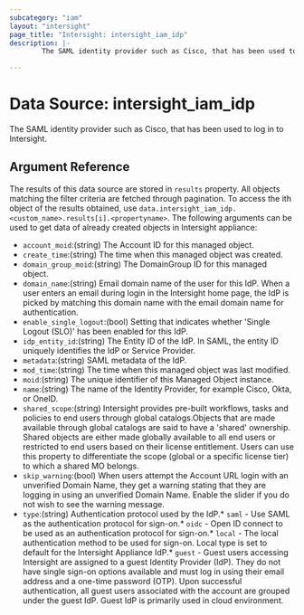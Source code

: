 ```yaml
---
subcategory: "iam"
layout: "intersight"
page_title: "Intersight: intersight_iam_idp"
description: |-
        The SAML identity provider such as Cisco, that has been used to log in to Intersight.

---
```


# Data Source: intersight_iam_idp
The SAML identity provider such as Cisco, that has been used to log in to Intersight.
## Argument Reference
The results of this data source are stored in `results` property.
All objects matching the filter criteria are fetched through pagination.
To access the ith object of the results obtained, use `data.intersight_iam_idp.<custom_name>.results[i].<propertyname>`.
The following arguments can be used to get data of already created objects in Intersight appliance:
* `account_moid`:(string) The Account ID for this managed object. 
* `create_time`:(string) The time when this managed object was created. 
* `domain_group_moid`:(string) The DomainGroup ID for this managed object. 
* `domain_name`:(string) Email domain name of the user for this IdP. When a user enters an email during login in the Intersight home page, the IdP is picked by matching this domain name with the email domain name for authentication. 
* `enable_single_logout`:(bool) Setting that indicates whether 'Single Logout (SLO)' has been enabled for this IdP. 
* `idp_entity_id`:(string) The Entity ID of the IdP. In SAML, the entity ID uniquely identifies the IdP or Service Provider. 
* `metadata`:(string) SAML metadata of the IdP. 
* `mod_time`:(string) The time when this managed object was last modified. 
* `moid`:(string) The unique identifier of this Managed Object instance. 
* `name`:(string) The name of the Identity Provider, for example Cisco, Okta, or OneID. 
* `shared_scope`:(string) Intersight provides pre-built workflows, tasks and policies to end users through global catalogs.Objects that are made available through global catalogs are said to have a 'shared' ownership. Shared objects are either made globally available to all end users or restricted to end users based on their license entitlement. Users can use this property to differentiate the scope (global or a specific license tier) to which a shared MO belongs. 
* `skip_warning`:(bool) When users attempt the Account URL login with an unverified Domain Name, they get a warning stating that they are logging in using an unverified Domain Name. Enable the slider if you do not wish to see the warning message. 
* `type`:(string) Authentication protocol used by the IdP.* `saml` - Use SAML as the authentication protocol for sign-on.* `oidc` - Open ID connect to be used as an authentication protocol for sign-on.* `local` - The local authentication method to be used for sign-on. Local type is set to default for the Intersight Appliance IdP.* `guest` - Guest users accessing Intersight are assigned to a guest Identity Provider (IdP). They do not have single sign-on options available and must log in  using their email address and a one-time password (OTP). Upon successful authentication, all guest users associated with the account are grouped under  the guest IdP. Guest IdP is primarily used in cloud environment. 
 
